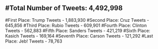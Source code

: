 #Total Number of Tweets: 4,492,998 
---
#First Place: Trump Tweets - 1,883,930
#Second Place: Cruz Tweets - 645,856
#Third Place: Rubio Tweets - 609,901
#Fourth Place: Clinton Tweets - 562,883
#Fifth Place: Sanders Tweets - 421,219
#Sixth Place: Kasich Tweets - 169,164
#Seventh Place: Carson Tweets - 121,292
#Last Place: Jeb! Tweets - 78,763
